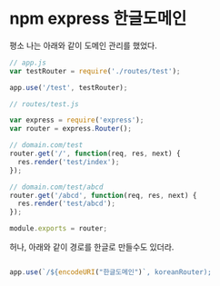 # npm express 한글도메인

평소 나는 아래와 같이 도메인 관리를 했었다.
```node.js
// app.js
var testRouter = require('./routes/test');

app.use('/test', testRouter);

// routes/test.js

var express = require('express');
var router = express.Router();

// domain.com/test
router.get('/', function(req, res, next) {
  res.render('test/index');
});

// domain.com/test/abcd
router.get('/abcd', function(req, res, next) {
  res.render('test/abcd');
});

module.exports = router;

```  

허나, 아래와 같이 경로를 한글로 만들수도 있더라.

```node.js

app.use(`/${encodeURI("한글도메인")`, koreanRouter);

```

